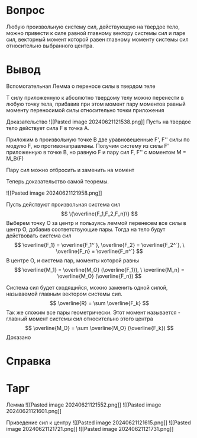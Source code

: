 # Вопрос
Любую произвольную систему сил, действующую на твердое тело, можно привести к силе равной главному вектору системы сил и паре сил, векторный момент которой равен главному моменту системы сил относительно выбранного центра.

# Вывод
Вспомогательная Лемма о переносе силы в твердом теле

Т силу приложенную к абсолютно твердому телу можно перенести в любую точку тела, 
	прибавив при этом момент пару моментов
		равный моменту переносимой силы относительно точки приложения 

Доказательство
![[Pasted image 20240621121538.png]]
Пусть на твердое тело действует сила F в точка А. 

Приложим в произвольную точке B две уравновешенные F', F'' силы по модулю F, но противонаправлены. Получим систему из силы F' приложенную в точке В, но равную F и пару сил F, F'' с моментом M = M_B(F) 

Пару сил можно отбросить и заменить на момент 


Теперь доказательство самой теоремы.

![[Pasted image 20240621121958.png]]

Пусть действуют произвольная система сил 
$$
 \{\overline{F_1,F_2,F_n}\}
$$
Выберем точку О за центр и пользуясь леммой перенесем все силы в центр О, добавив соответствующие пары. Тогда на тело будут действовать система сил 
$$
\overline{F_1} = \overline{F_1^`}, \overline{F_2} = \overline{F_2^`}, \ \overline{F_n} = \overline{F_n^`}
$$
В центре О, и система пар, моменты которой равны
$$
\overline{M_1} = \overline{M_O} (\overline{F_1}), \ \overline{M_n} = \overline{M_O} (\overline{F_n})
$$

Система сил будет сходящийся, можно заменить одной силой, называемой главным вектором системы сил.  
$$
\overline{R} = \sum \overline{F_k}
$$
Так же сложим все пары геометрически. Этот момент называется - главный момент системы сил относительно этого центра 
$$
\overline{M_O} = \sum \overline{M_O} (\overline{F_k})
$$
Доказано

# Справка


# Тарг
Лемма
![[Pasted image 20240621121552.png]]
![[Pasted image 20240621121601.png]]

Приведение сил к центру 
![[Pasted image 20240621121615.png]]
![[Pasted image 20240621121721.png]]
![[Pasted image 20240621121731.png]]
